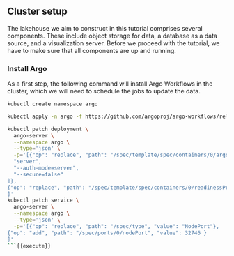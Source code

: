 ## Cluster setup

The lakehouse we aim to construct in this tutorial comprises several components.
These include object storage for data, a database as a data source, and a visualization server.
Before we proceed with the tutorial, we have to make sure that all components are up and running.

### Install Argo

As a first step, the following command will install Argo Workflows in the cluster, which we will need to schedule the jobs to update the data.

```bash
kubectl create namespace argo

kubectl apply -n argo -f https://github.com/argoproj/argo-workflows/releases/download/v3.5.4/install.yaml

kubectl patch deployment \
  argo-server \
  --namespace argo \
  --type='json' \
  -p='[{"op": "replace", "path": "/spec/template/spec/containers/0/args", "value": [
  "server",
  "--auth-mode=server",
  "--secure=false"
]},
{"op": "replace", "path": "/spec/template/spec/containers/0/readinessProbe/httpGet/scheme", "value": "HTTP"}
]'
kubectl patch service \
  argo-server \
  --namespace argo \
  --type='json' \
  -p='[{"op": "replace", "path": "/spec/type", "value": "NodePort"},
{"op": "add", "path": "/spec/ports/0/nodePort", "value": 32746 }
]'
```{{execute}}

